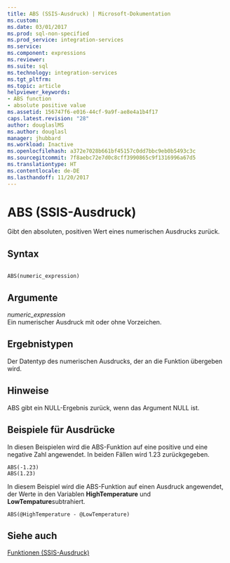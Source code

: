 ```yaml
---
title: ABS (SSIS-Ausdruck) | Microsoft-Dokumentation
ms.custom: 
ms.date: 03/01/2017
ms.prod: sql-non-specified
ms.prod_service: integration-services
ms.service: 
ms.component: expressions
ms.reviewer: 
ms.suite: sql
ms.technology: integration-services
ms.tgt_pltfrm: 
ms.topic: article
helpviewer_keywords:
- ABS function
- absolute positive value
ms.assetid: 156747f6-e016-44cf-9a9f-ae8e4a1b4f17
caps.latest.revision: "28"
author: douglaslMS
ms.author: douglasl
manager: jhubbard
ms.workload: Inactive
ms.openlocfilehash: a372e7028b661bf45157c0dd7bbc9eb0b5493c3c
ms.sourcegitcommit: 7f8aebc72e7d0c8cff3990865c9f1316996a67d5
ms.translationtype: HT
ms.contentlocale: de-DE
ms.lasthandoff: 11/20/2017
---
```

# <a name="abs-ssis-expression"></a>ABS (SSIS-Ausdruck)
  Gibt den absoluten, positiven Wert eines numerischen Ausdrucks zurück.  
  
## <a name="syntax"></a>Syntax  
  
```  
  
ABS(numeric_expression)  
```  
  
## <a name="arguments"></a>Argumente  
 *numeric_expression*  
 Ein numerischer Ausdruck mit oder ohne Vorzeichen.  
  
## <a name="result-types"></a>Ergebnistypen  
 Der Datentyp des numerischen Ausdrucks, der an die Funktion übergeben wird.  
  
## <a name="remarks"></a>Hinweise  
 ABS gibt ein NULL-Ergebnis zurück, wenn das Argument NULL ist.  
  
## <a name="expression-examples"></a>Beispiele für Ausdrücke  
 In diesen Beispielen wird die ABS-Funktion auf eine positive und eine negative Zahl angewendet. In beiden Fällen wird 1.23 zurückgegeben.  
  
```  
ABS(-1.23)  
ABS(1.23)  
```  
  
 In diesem Beispiel wird die ABS-Funktion auf einen Ausdruck angewendet, der Werte in den Variablen **HighTemperature** und **LowTempature**subtrahiert.  
  
```  
ABS(@HighTemperature - @LowTemperature)  
```  
  
## <a name="see-also"></a>Siehe auch  
 [Funktionen &#40;SSIS-Ausdruck&#41;](../../integration-services/expressions/functions-ssis-expression.md)  
  
  
